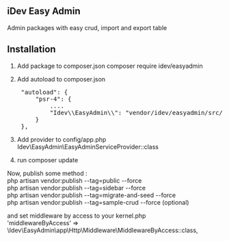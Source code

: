 ## iDev Easy Admin

Admin packages with easy crud, import and export table 

## Installation
1. Add package to composer.json
composer require idev/easyadmin

2. Add autoload to composer.json
   <pre>
    "autoload": {
        "psr-4": {
            ....
            "Idev\\EasyAdmin\\": "vendor/idev/easyadmin/src/"
        }
    },
   </pre>
 
3. Add provider to config/app.php <br>
Idev\EasyAdmin\EasyAdminServiceProvider::class

4. run composer update

Now, publish some method :<br>
php artisan vendor:publish --tag=public --force  <br>
php artisan vendor:publish --tag=sidebar --force  <br>
php artisan vendor:publish --tag=migrate-and-seed --force  <br>
php artisan vendor:publish --tag=sample-crud --force (optional)  <br>

and set middleware by access to your kernel.php  <br>
'middlewareByAccess' => \Idev\EasyAdmin\app\Http\Middleware\MiddlewareByAccess::class,


